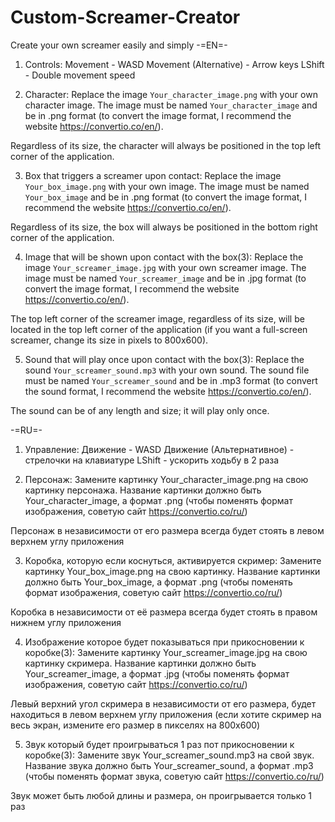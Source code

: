 # Custom-Screamer-Creator
Create your own screamer easily and simply
-=EN=-
1. Controls:
Movement - WASD
Movement (Alternative) - Arrow keys
LShift - Double movement speed

2. Character:
Replace the image `Your_character_image.png` with your own character image. The image must be named `Your_character_image` and be in .png format (to convert the image format, I recommend the website https://convertio.co/en/).

Regardless of its size, the character will always be positioned in the top left corner of the application.

3. Box that triggers a screamer upon contact:
Replace the image `Your_box_image.png` with your own image. The image must be named `Your_box_image` and be in .png format (to convert the image format, I recommend the website https://convertio.co/en/).

Regardless of its size, the box will always be positioned in the bottom right corner of the application.

4. Image that will be shown upon contact with the box(3):
Replace the image `Your_screamer_image.jpg` with your own screamer image. The image must be named `Your_screamer_image` and be in .jpg format (to convert the image format, I recommend the website https://convertio.co/en/).

The top left corner of the screamer image, regardless of its size, will be located in the top left corner of the application (if you want a full-screen screamer, change its size in pixels to 800x600).

5. Sound that will play once upon contact with the box(3):
Replace the sound `Your_screamer_sound.mp3` with your own sound. The sound file must be named `Your_screamer_sound` and be in .mp3 format (to convert the sound format, I recommend the website https://convertio.co/en/).

The sound can be of any length and size; it will play only once.







-=RU=-
1. Управление:
Движение - WASD
Движение (Альтернативное) - стрелочки на клавиатуре
LShift - ускорить ходьбу в 2 раза

2. Персонаж:
Замените картинку Your_character_image.png на свою картинку персонажа. Название картинки должно быть Your_character_image, а формат .png (чтобы поменять формат изображения, советую сайт https://convertio.co/ru/)

Персонаж в независимости от его размера всегда будет стоять в левом верхнем углу приложения

3. Коробка, которую если коснуться, активируется скример:
Замените картинку Your_box_image.png на свою картинку. Название картинки должно быть Your_box_image, а формат .png (чтобы поменять формат изображения, советую сайт https://convertio.co/ru/)

Коробка в независимости от её размера всегда будет стоять в правом нижнем углу приложения

4. Изображение которое будет показываться при прикосновении к коробке(3):
Замените картинку Your_screamer_image.jpg на свою картинку скримера. Название картинки должно быть Your_screamer_image, а формат .jpg (чтобы поменять формат изображения, советую сайт https://convertio.co/ru/)

Левый верхний угол скримера в независимости от его размера, будет находиться в левом верхнем углу приложения (если хотите скример на весь экран, измените его размер в пикселях на 800x600)

5. Звук который будет проигрываться 1 раз пот прикосновении к коробке(3):
Замените звук Your_screamer_sound.mp3 на свой звук. Название звука должно быть Your_screamer_sound, а формат .mp3 (чтобы поменять формат звука, советую сайт https://convertio.co/ru/)

Звук может быть любой длины и размера, он проигрывается только 1 раз
